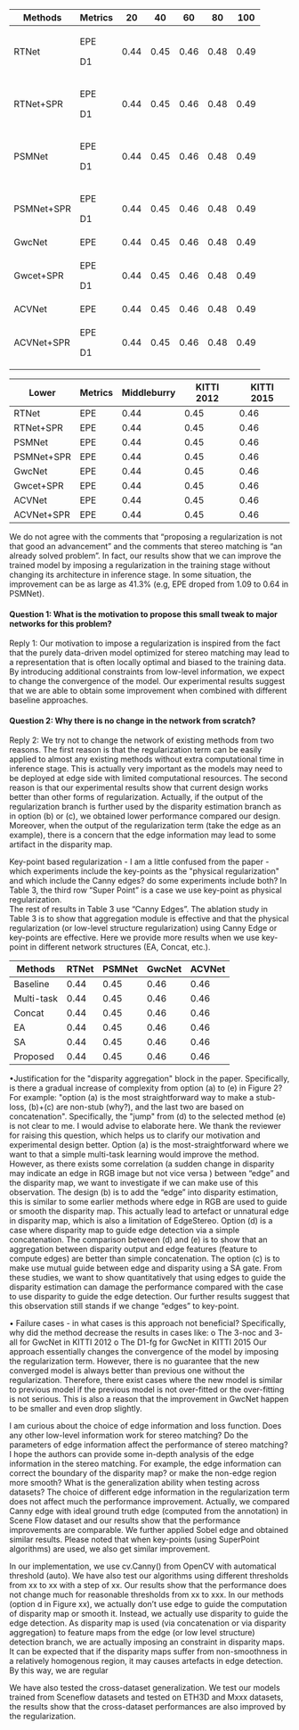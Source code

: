             
|Methods|Metrics |20 | 40 | 60 | 80 | 100  
---- | ---- |---- |---- |---- | ----|---- 
RTNet|<p> EPE <p> D1  | 0.44 | 0.45| 0.46| 0.48| 0.49| 0.5 
RTNet+SPR|<p> EPE <p> D1 | 0.44 | 0.45| 0.46| 0.48| 0.49| 0.5  
PSMNet|<p> EPE <p> D1 | 0.44 | 0.45| 0.46| 0.48| 0.49| 0.5 
PSMNet+SPR|<p> EPE <p> D1  | 0.44 | 0.45| 0.46| 0.48| 0.49| 0.5  
GwcNet|EPE  | 0.44 | 0.45| 0.46| 0.48| 0.49| 0.5 
Gwcet+SPR|<p> EPE <p> D1  | 0.44 | 0.45| 0.46| 0.48| 0.49| 0.5  
ACVNet|EPE  | 0.44 | 0.45| 0.46| 0.48| 0.49| 0.5 
ACVNet+SPR|<p> EPE <p> D1  | 0.44 | 0.45| 0.46| 0.48| 0.49| 0.5  



|Lower |Metrics | Middleburry | KITTI 2012 | KITTI 2015
---- | ---- |---- |---- | ----
RTNet|EPE  | 0.44 | 0.45| 0.46 
RTNet+SPR|EPE  | 0.44 | 0.45| 0.46
PSMNet|EPE  | 0.44 | 0.45| 0.46
PSMNet+SPR|EPE  | 0.44 | 0.45| 0.46
GwcNet|EPE  | 0.44 | 0.45| 0.46
Gwcet+SPR|EPE  | 0.44 | 0.45| 0.46
ACVNet|EPE  | 0.44 | 0.45| 0.46
ACVNet+SPR|EPE  | 0.44 | 0.45| 0.46

We do not agree with the comments that “proposing a regularization is not that good an advancement” and the comments that stereo matching is “an already solved problem”. In fact, our results show that we can improve the trained model by imposing a regularization in the training stage without changing its architecture in inference stage. In some situation, the improvement can be as large as 41.3% (e.g, EPE droped from 1.09 to 0.64 in PSMNet). 

#### Question 1: What is the motivation to propose this small tweak to major networks for this problem?
Reply 1: Our motivation to impose a regularization is inspired from the fact that the purely data-driven model optimized for stereo matching may lead to a representation that is often locally optimal and biased to the training data. By introducing additional constraints from low-level information, we expect to change the convergence of the model. Our experimental results suggest that we are able to obtain some improvement when combined with different baseline approaches. 
            
#### Question 2: Why there is no change in the network from scratch?
Reply 2: We try not to change the network of existing methods from two reasons. The first reason is that the regularization term can be easily applied to almost any existing methods without extra computational time in inference stage. This is actually very important as the models may need to be deployed at edge side with limited computational resources.  The second reason is that our experimental results show that current design works better than other forms of regularization. Actually, if the output of the regularization branch is further used by the disparity estimation branch as in option (b) or (c), we obtained lower performance compared our design. Moreover, when the output of the regularization term (take the edge as an example), there is a concern that the edge information may lead to some artifact in the disparity map. 


Key-point based regularization - I am a little confused from the paper - which experiments include the key-points as the "physical regularization" and which include the Canny edges? do some experiments include both?
In Table 3, the third row “Super Point” is a case we use key-point as physical regularization.  
The rest of results in Table 3 use “Canny Edges”. The ablation study in Table 3 is to show that aggregation module is effective and that the physical regularization (or low-level structure regularization) using Canny Edge or key-points are effective. Here we provide more results when we use key-point in different network structures (EA, Concat, etc.). 

Methods|RTNet |PSMNet| GwcNet | ACVNet  
---- | ---- |---- |---- |----  
Baseline|     0.44 | 0.45| 0.46 | 0.46
Multi-task|  0.44 | 0.45| 0.46 | 0.46
Concat|  0.44 | 0.45| 0.46 | 0.46
EA|   0.44 | 0.45| 0.46 | 0.46
SA | 0.44 | 0.45| 0.46 | 0.46
Proposed|  0.44 | 0.45| 0.46 | 0.46
 


•Justification for the "disparity aggregation" block in the paper. Specifically, is there a gradual increase of complexity from option (a) to (e) in Figure 2? For example: "option (a) is the most straightforward way to make a stub-loss, (b)+(c) are non-stub (why?), and the last two are based on concatenation". Specifically, the "jump" from (d) to the selected method (e) is not clear to me. I would advise to elaborate here.
We thank the reviewer for raising this question, which helps us to clarify our motivation and experimental design better. Option (a) is the most-straightforward where we want to that a simple multi-task learning would improve the method. However, as there exists some correlation (a sudden change in disparity may indicate an edge in RGB image but not vice versa ) between “edge” and the disparity map, we want to investigate if we can make use of this observation. The design (b) is to add the “edge” into disparity estimation, this is similar to some earlier methods where edge in RGB are used to guide or smooth the disparity map. This actually lead to artefact or unnatural edge in disparity map, which is also a limitation of EdgeStereo. Option (d) is a case where disparity map to guide edge detection via a simple concatenation. The comparison between (d) and (e) is to show that an aggregation between disparity output and edge features (feature to compute edges) are better than simple concatenation. The option (c) is to make use mutual guide between edge and disparity using a SA gate. From these studies, we want to show quantitatively that using edges to guide the disparity estimation can damage the performance compared with the case to use disparity to guide the edge detection. Our further results suggest that this observation still stands if we change “edges” to key-point. 

•	Failure cases - in what cases is this approach not beneficial? Specifically, why did the method decrease the results in cases like:
o	The 3-noc and 3- all for GwcNet in KITTI 2012
o	The D1-fg for GwcNet in KITTI 2015
Our approach essentially changes the convergence of the model by imposing the regularization term. However, there is no guarantee that the new converged model is always better than previous one without the regularization. Therefore, there exist cases where the new model is similar to previous model if the previous model is not over-fitted or the over-fitting is not serious. This is also a reason that the improvement in GwcNet happen to be smaller and even drop slightly.


 I am curious about the choice of edge information and loss function. Does any other low-level information work for stereo matching?
Do the parameters of edge information affect the performance of stereo matching?
I hope the authors can provide some in-depth analysis of the edge information in the stereo matching. For example, the edge information can correct the boundary of the disparity map? or make the non-edge region more smooth?
What is the generalization ability when testing across datasets?
The choice of different edge information in the regularization term does not affect much the performance improvement. Actually, we compared Canny edge with ideal ground truth edge (computed from the annotation) in Scene Flow dataset and our results show that the performance improvements are comparable. We further applied Sobel edge and obtained similar results. Please noted that when key-points (using SuperPoint algorithms) are used, we also get similar improvement. 

In our implementation, we use cv.Canny() from OpenCV with automatical threshold (auto). We have also test our algorithms using different thresholds from xx to xx with a step of xx. Our results show that the performance does not change much for reasonable thresholds from xx to xxx.
In our methods (option d in Figure xx), we actually don’t use edge to guide the computation of disparity map or smooth it. Instead, we actually use disparity to guide the edge detection. As disparity map is used (via concatenation or via disparity aggregation) to feature maps from the edge (or low level structure) detection branch, we are actually imposing an constraint in disparity maps. It can be expected that if the disparity maps suffer from non-smoothness in a relatively homogenous region, it may causes artefacts in edge detection. By this way, we are regular

We have also tested the cross-dataset generalization. We test our models trained from Sceneflow datasets and tested on ETH3D and Mxxx datasets, the results show that the cross-dataset performances are also improved by the regularization. 


            
            
